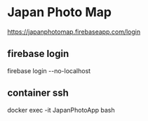 # Japan Photo Map

https://japanphotomap.firebaseapp.com/login

## firebase login

firebase login --no-localhost

## container ssh

docker exec -it JapanPhotoApp bash
